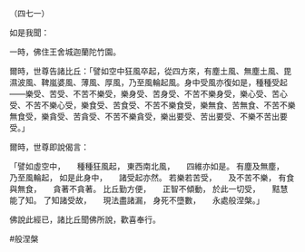（四七一）

如是我聞：

一時，佛住王舍城迦蘭陀竹園。

爾時，世尊告諸比丘：「譬如空中狂風卒起，從四方來，有塵土風、無塵土風、毘濕波風、鞞嵐婆風、薄風、厚風，乃至風輪起風。身中受風亦復如是，種種受起——樂受、苦受、不苦不樂受，樂身受、苦身受、不苦不樂身受，樂心受、苦心受、不苦不樂心受，樂食受、苦食受、不苦不樂食受，樂無食、苦無食、不苦不樂無食受，樂貪受、苦貪受、不苦不樂貪受，樂出要受、苦出要受、不樂不苦出要受。」

爾時，世尊即說偈言：

「譬如虛空中，　　種種狂風起，
東西南北風，　　四維亦如是。
有塵及無塵，　　乃至風輪起，
如是此身中，　　諸受起亦然。
若樂若苦受，　　及不苦不樂，
有食與無食，　　貪著不貪著。
比丘勤方便，　　正智不傾動，
於此一切受，　　黠慧能了知。
了知諸受故，　　現法盡諸漏，
身死不墮數，　　永處般涅槃。」

佛說此經已，諸比丘聞佛所說，歡喜奉行。



#般涅槃
